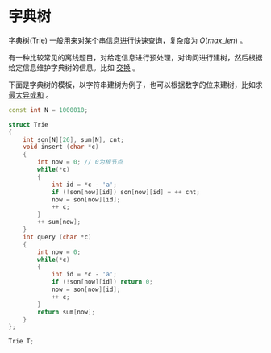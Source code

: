 # 字典树

字典树(Trie) 一般用来对某个串信息进行快速查询，复杂度为 $O(max\_len)$ 。

有一种比较常见的离线题目，对给定信息进行预处理，对询问进行建树，然后根据给定信息维护字典树的信息。比如 [交换](https://ac.nowcoder.com/acm/contest/11222/F) 。

下面是字典树的模板，以字符串建树为例子，也可以根据数字的位来建树，比如求 [最大异或和](https://www.acwing.com/problem/content/3488/) 。

```c++
const int N = 1000010;

struct Trie
{
    int son[N][26], sum[N], cnt;
    void insert (char *c)
    {
        int now = 0; // 0为根节点
        while(*c)
        {
            int id = *c - 'a';
            if (!son[now][id]) son[now][id] = ++ cnt;
            now = son[now][id];
            ++ c;
        }
        ++ sum[now];
    }
    int query (char *c)
    {
        int now = 0;
        while(*c)
        {
            int id = *c - 'a';
            if (!son[now][id]) return 0;
            now = son[now][id];
            ++ c;
        }
        return sum[now];
    }
};

Trie T;
```

